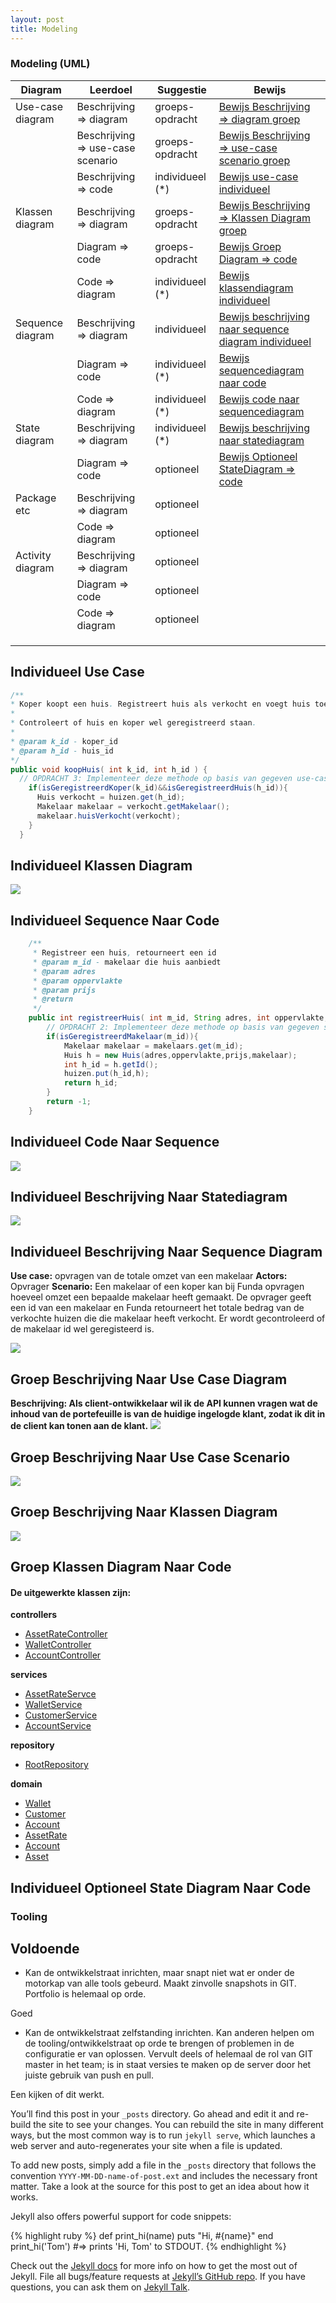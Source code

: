 ```yaml
---
layout: post
title: Modeling
---
```



### Modeling (UML)

| Diagram          | Leerdoel                          | Suggestie  | Bewijs                                                                                                    |
|------------------|-----------------------------------|---|-----------------------------------------------------------------------------------------------------------|
| Use-case diagram | Beschrijving => diagram           | groeps-opdracht| [Bewijs Beschrijving => diagram groep](#groep-beschrijving-naar-use-case-diagram)                         |
|                  | Beschrijving => use-case scenario | groeps-opdracht | [Bewijs Beschrijving => use-case scenario groep](#groep-beschrijving-naar-use-case-scenario)              |
|                  | Beschrijving => code              | individueel (*) | [Bewijs use-case individueel](#individueel-use-case)                                                      |
| Klassen diagram  | Beschrijving => diagram           | groeps-opdracht | [Bewijs Beschrijving => Klassen Diagram groep](#groep-beschrijving-naar-klassen-diagram)                  |
|                  | Diagram => code                   | groeps-opdracht | [Bewijs Groep Diagram => code](#groep-klassen-diagram-naar-code)                                          |
|                  | Code => diagram                   | individueel (*) | [Bewijs klassendiagram individueel](#individueel-klassen-diagram )                                        |
| Sequence diagram | Beschrijving => diagram           | individueel  | [Bewijs beschrijving naar sequence diagram individueel](#individueel-beschrijving-naar-sequence-diagram ) |
|                  | Diagram => code                   | individueel (*)  | [Bewijs sequencediagram naar code](#individueel-sequence-naar-code )                                      |
|                  | Code => diagram                   | individueel (*)  | [Bewijs code naar sequencediagram](#individueel-code-naar-sequence)                                       |
| State diagram    | Beschrijving => diagram           | individueel (*)  | [Bewijs beschrijving naar statediagram](#individueel-beschrijving-naar-statediagram)                      |
|                  | Diagram => code                   | optioneel  | [Bewijs Optioneel StateDiagram => code](#individueel-optioneel-state-diagram-naar-code)                   |
| Package etc      | Beschrijving => diagram           | optioneel  |                                                                                                           |
|                  | Code => diagram                   | optioneel  |                                                                                                           |
| Activity diagram | Beschrijving => diagram           | optioneel  |                                                                                                           |
|                  | Diagram => code                   | optioneel  |                                                                                                           |
|                  | Code => diagram                   | optioneel  |                                                                                                           |
|                  |                                   |   |                                                                                                           |
|                  |                                   |   |                                                                                                           |
|                  |                                   |   |                                                                                                           |


## Individueel Use Case ##

```java
/**
* Koper koopt een huis. Registreert huis als verkocht en voegt huis toe aan de makelaars lijst van verkochte huizen.
*
* Controleert of huis en koper wel geregistreerd staan.
*
* @param k_id - koper_id
* @param h_id - huis_id
*/
public void koopHuis( int k_id, int h_id ) {
  // OPDRACHT 3: Implementeer deze methode op basis van gegeven use-case beschrijving 
    if(isGeregistreerdKoper(k_id)&&isGeregistreerdHuis(h_id)){
      Huis verkocht = huizen.get(h_id);
      Makelaar makelaar = verkocht.getMakelaar();
      makelaar.huisVerkocht(verkocht);
    }
  }
```

## Individueel Klassen Diagram ##
<img src="{{ '/assets/umlUitwerkingen/MakelaarKlassenDiagram.svg' | relative_url }}" />

## Individueel Sequence Naar Code ##
```java
	/**
	 * Registreer een huis, retourneert een id
	 * @param m_id - makelaar die huis aanbiedt
	 * @param adres
	 * @param oppervlakte
	 * @param prijs
	 * @return
	 */
	public int registreerHuis( int m_id, String adres, int oppervlakte, double prijs ) {
		// OPDRACHT 2: Implementeer deze methode op basis van gegeven sequence diagram
		if(isGeregistreerdMakelaar(m_id)){
			Makelaar makelaar = makelaars.get(m_id);
			Huis h = new Huis(adres,oppervlakte,prijs,makelaar);
			int h_id = h.getId();
			huizen.put(h_id,h);
			return h_id;
		}
		return -1;
	}
```

## Individueel Code Naar Sequence ##
<img src="{{ '/assets/umlUitwerkingen/sequenceDiagramFunda.svg' | relative_url }}" />

## Individueel Beschrijving Naar Statediagram ##
<img src="{{ '/assets/umlUitwerkingen/stateDiagram.svg' | relative_url }}" />

## Individueel Beschrijving Naar Sequence Diagram ##

**Use case:** opvragen van de totale omzet van een makelaar
**Actors:** Opvrager
**Scenario:** Een makelaar of een koper kan bij Funda opvragen hoeveel omzet een
bepaalde makelaar heeft gemaakt. De opvrager geeft een id van een makelaar en Funda
retourneert het totale bedrag van de verkochte huizen die die makelaar heeft verkocht.
Er wordt gecontroleerd of de makelaar id wel geregisteerd is.

<img src="{{ '/assets/umlUitwerkingen/SequenceDiagram3Ind-Funda.svg.svg' | relative_url }}" />

## Groep Beschrijving Naar Use Case Diagram ##

**Beschrijving: Als client-ontwikkelaar wil ik de API kunnen vragen wat de inhoud van de portefeuille is van de huidige ingelogde klant, zodat ik dit in de client kan tonen aan de klant.**
<img src="{{ '/assets/umlUitwerkingen/useCaseDiagram.svg' | relative_url }}" />

## Groep Beschrijving Naar Use Case Scenario ##
<img src="{{ '/assets/umlUitwerkingen/useCaseScenario.svg' | relative_url }}" />

## Groep Beschrijving Naar Klassen Diagram ##
<img src="{{ '/assets/umlUitwerkingen/klassenDiagram.svg' | relative_url }}" />

## Groep Klassen Diagram Naar Code ##

#### De uitgewerkte klassen zijn: ####

**controllers**
- <a href="https://gitlab.fdmci.hva.nl/MIW2/cohort-26-se/cryptobank/team-3/bank/-/blob/develop/src/main/java/nl/hva/miw/thepiratebank/controller/AssetRateController.java" target="_blank">AssetRateController</a>
- <a href="https://gitlab.fdmci.hva.nl/MIW2/cohort-26-se/cryptobank/team-3/bank/-/blob/develop/src/main/java/nl/hva/miw/thepiratebank/controller/WalletController.java" target="_blank">WalletController</a> 
- <a href="https://gitlab.fdmci.hva.nl/MIW2/cohort-26-se/cryptobank/team-3/bank/-/blob/develop/src/main/java/nl/hva/miw/thepiratebank/controller/AccountController.java" target="_blank">AccountController</a>

**services**
- <a href="https://gitlab.fdmci.hva.nl/MIW2/cohort-26-se/cryptobank/team-3/bank/-/blob/develop/src/main/java/nl/hva/miw/thepiratebank/service/AssetRateService.java" target="_blank">AssetRateServce</a>
- <a href="https://gitlab.fdmci.hva.nl/MIW2/cohort-26-se/cryptobank/team-3/bank/-/blob/develop/src/main/java/nl/hva/miw/thepiratebank/service/WalletService.java" target="_blank">WalletService</a>
- <a href="https://gitlab.fdmci.hva.nl/MIW2/cohort-26-se/cryptobank/team-3/bank/-/blob/develop/src/main/java/nl/hva/miw/thepiratebank/service/CustomerService.java" target="_blank">CustomerService</a>
- <a href="https://gitlab.fdmci.hva.nl/MIW2/cohort-26-se/cryptobank/team-3/bank/-/blob/develop/src/main/java/nl/hva/miw/thepiratebank/service/AccountService.java" target="_blank">AccountService</a>

**repository**
- <a href="https://gitlab.fdmci.hva.nl/MIW2/cohort-26-se/cryptobank/team-3/bank/-/blob/develop/src/main/java/nl/hva/miw/thepiratebank/repository/RootRepository.java" target="_blank">RootRepository</a>

**domain**
- <a href="https://gitlab.fdmci.hva.nl/MIW2/cohort-26-se/cryptobank/team-3/bank/-/blob/develop/src/main/java/nl/hva/miw/thepiratebank/domain/Wallet.java" target="_blank">Wallet</a>
- <a href="https://gitlab.fdmci.hva.nl/MIW2/cohort-26-se/cryptobank/team-3/bank/-/blob/develop/src/main/java/nl/hva/miw/thepiratebank/domain/Customer.java" target="_blank">Customer</a>
- <a href="https://gitlab.fdmci.hva.nl/MIW2/cohort-26-se/cryptobank/team-3/bank/-/blob/develop/src/main/java/nl/hva/miw/thepiratebank/domain/Account.java" target="_blank">Account</a>
- <a href="https://gitlab.fdmci.hva.nl/MIW2/cohort-26-se/cryptobank/team-3/bank/-/blob/develop/src/main/java/nl/hva/miw/thepiratebank/domain/AssetRate.java" target="_blank">AssetRate</a>
- <a href="https://gitlab.fdmci.hva.nl/MIW2/cohort-26-se/cryptobank/team-3/bank/-/blob/develop/src/main/java/nl/hva/miw/thepiratebank/domain/Account.java" target="_blank">Account</a>
- <a href="https://gitlab.fdmci.hva.nl/MIW2/cohort-26-se/cryptobank/team-3/bank/-/blob/develop/src/main/java/nl/hva/miw/thepiratebank/domain/Asset.java" target="_blank">Asset</a>


## Individueel Optioneel State Diagram Naar Code ##





### Tooling




Voldoende
- 
- Kan de ontwikkelstraat inrichten, maar snapt niet wat er onder de
motorkap van alle tools gebeurd.  Maakt zinvolle snapshots in GIT.
Portfolio is helemaal op orde.

Goed

- Kan de ontwikkelstraat zelfstanding inrichten. Kan anderen helpen om de
tooling/ontwikkelstraat  op orde te brengen of problemen in de configuratie er van
oplossen. Vervult deels of helemaal de rol van GIT master in het team; is in staat
versies te maken op de server door het juiste gebruik van push en pull.

Een kijken of dit werkt. 

You’ll find this post in your `_posts` directory. Go ahead and edit it and re-build the site to see your changes. You can rebuild the site in many different ways, but the most common way is to run `jekyll serve`, which launches a web server and auto-regenerates your site when a file is updated.

To add new posts, simply add a file in the `_posts` directory that follows the convention `YYYY-MM-DD-name-of-post.ext` and includes the necessary front matter. Take a look at the source for this post to get an idea about how it works.

Jekyll also offers powerful support for code snippets:

{% highlight ruby %}
def print_hi(name)
  puts "Hi, #{name}"
end
print_hi('Tom')
#=> prints 'Hi, Tom' to STDOUT.
{% endhighlight %}

Check out the [Jekyll docs][jekyll-docs] for more info on how to get the most out of Jekyll. File all bugs/feature requests at [Jekyll’s GitHub repo][jekyll-gh]. If you have questions, you can ask them on [Jekyll Talk][jekyll-talk].

[jekyll-docs]: http://jekyllrb.com/docs/home
[jekyll-gh]:   https://github.com/jekyll/jekyll
[jekyll-talk]: https://talk.jekyllrb.com/

